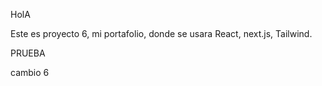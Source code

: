 HolA


Este es proyecto 6, mi portafolio, donde se usara React, next.js, Tailwind.


PRUEBA


cambio 6